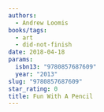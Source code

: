 ```yaml
---
authors:
  - Andrew Loomis
books/tags:
  - art
  - did-not-finish
date: 2018-04-18
params:
  isbn13: "9780857687609"
  year: "2013"
slug: "9780857687609"
star_rating: 0
title: Fun With A Pencil
---
```


<!--more-->
